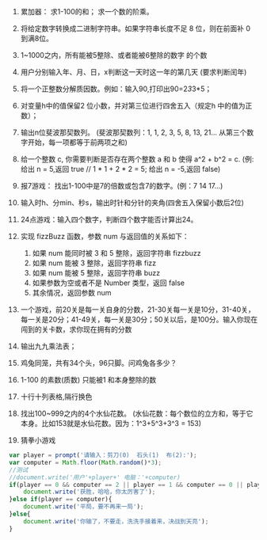 1. 累加器： 求1-100的和； 求一个数的阶乘。
2. 将给定数字转换成二进制字符串。如果字符串长度不足 8 位，则在前面补 0 到满8位。
3. 1~1000之内，所有能被5整除、或者能被6整除的数字 的个数
4. 用户分别输入年、月、日，x判断这一天时这一年的第几天 (要求判断闰年)
5. 将一个正整数分解质因数。例如：输入90,打印出90=2*3*3*5；
6. 对变量h中的值保留2 位小数，并对第三位进行四舍五入（规定h 中的值为正数）；
7. 输出n位斐波那契数列。 (斐波那契数列：1, 1, 2, 3, 5, 8, 13, 21...  从第三个数字开始，每一项都等于前两项之和)
8. 给一个整数 c, 你需要判断是否存在两个整数 a 和 b 使得 a^2 + b^2 = c. (例: 给出 n = 5,返回 true // 1 * 1 + 2 * 2 = 5; 给出 n = -5,返回 false)
9. 报7游戏： 找出1-100中是7的倍数或包含7的数字。(例：7 14 17...)
10. 输入时h、分min、秒s，输出时针和分针的夹角(四舍五入保留小数后2位)
11. 24点游戏：输入四个数字，判断四个数字能否计算出24。
12. 实现 fizzBuzz 函数，参数 num 与返回值的关系如下：
    1. 如果 num 能同时被 3 和 5 整除，返回字符串 fizzbuzz
    2. 如果 num 能被 3 整除，返回字符串 fizz
    3. 如果 num 能被 5 整除，返回字符串 buzz
    4. 如果参数为空或者不是 Number 类型，返回 false
    5. 其余情况，返回参数 num
13. 一个游戏，前20关是每一关自身的分数，21-30关每一关是10分，31-40关，每一关是20分；41-49关，每一关是30分；50关以后，是100分。输入你现在闯到的关卡数，求你现在拥有的分数
14. 输出九九乘法表；


15. 鸡兔同笼，共有34个头，96只脚。问鸡兔各多少？
16. 1-100 的素数(质数)  只能被1 和本身整除的数
17. 十行十列表格,隔行换色
18. 找出100~999之内的4个水仙花数。  (水仙花数：每个数位的立方和，等于它本身。比如153就是水仙花数。因为：1^3+5^3+3^3 = 153)

19. 猜拳小游戏
```js
var player = prompt('请输入：剪刀(0)  石头(1)  布(2):');
var computer = Math.floor(Math.random()*3);
//测试
//document.write('用户'+player+' 电脑：'+computer)
if(player == 0 && computer == 2 || player == 1 && computer == 0 || player == 2 && computer == 1){
	document.write('获胜，哈哈，你太厉害了');
}else if(player == computer){
	document.write('平局，要不再来一局');
}else{
	document.write('你输了，不要走，洗洗手接着来，决战到天亮');
}
```
